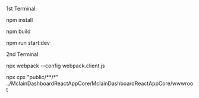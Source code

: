 ﻿1st Terminal:

npm install

npm build

npm run start:dev

2nd Terminal:

npx webpack --config webpack.client.js

npx cpx "public/**/*" ../MclainDashboardReactAppCore/MclainDashboardReactAppCore/wwwroot
